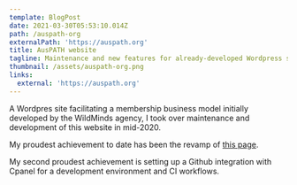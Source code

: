 ```yaml
---
template: BlogPost
date: 2021-03-30T05:53:10.014Z
path: /auspath-org
externalPath: 'https://auspath.org'
title: AusPATH website
tagline: Maintenance and new features for already-developed Wordpress site
thumbnail: /assets/auspath-org.png
links:
  external: 'https://auspath.org'
---
```

A Wordpres site facilitating a membership business model initially developed by the WildMinds agency, I took over maintenance and development of this website in mid-2020. 

My proudest achievement to date has been the revamp of [this page](https://auspath.org/providers/).

My second proudest achievement is setting up a Github integration with Cpanel for a development environment and CI workflows.
